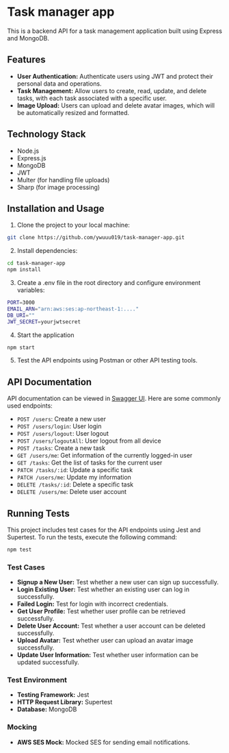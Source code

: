 # Task manager app

This is a backend API for a task management application built using Express and MongoDB.

## Features

- **User Authentication:** Authenticate users using JWT and protect their personal data and operations.
- **Task Management:** Allow users to create, read, update, and delete tasks, with each task associated with a specific user.
- **Image Upload:** Users can upload and delete avatar images, which will be automatically resized and formatted.

## Technology Stack

- Node.js
- Express.js
- MongoDB
- JWT
- Multer (for handling file uploads)
- Sharp (for image processing)

## Installation and Usage

1. Clone the project to your local machine:

```bash
git clone https://github.com/ywuuu019/task-manager-app.git
```

2. Install dependencies:
```bash
cd task-manager-app
npm install
```

3. Create a .env file in the root directory and configure environment variables:
```bash
PORT=3000
EMAIL_ARN="arn:aws:ses:ap-northeast-1:...."
DB_URI=""
JWT_SECRET=yourjwtsecret
```

4. Start the application
```bash
npm start
```

5. Test the API endpoints using Postman or other API testing tools.

## API Documentation
API documentation can be viewed in [Swagger UI](https://link.com). Here are some commonly used endpoints:

- `POST /users`: Create a new user
- `POST /users/login`: User login
- `POST /users/logout`: User logout
- `POST /users/logoutAll`: User logout from all device
- `POST /tasks`: Create a new task
- `GET /users/me`: Get information of the currently logged-in user
- `GET /tasks`: Get the list of tasks for the current user
- `PATCH /tasks/:id`: Update a specific task
- `PATCH /users/me`: Update my information
- `DELETE /tasks/:id`: Delete a specific task
- `DELETE /users/me`: Delete user account

## Running Tests
This project includes test cases for the API endpoints using Jest and Supertest.
To run the tests, execute the following command:

```bash
npm test
```

### Test Cases
- **Signup a New User:** Test whether a new user can sign up successfully.
- **Login Existing User:** Test whether an existing user can log in successfully.
- **Failed Login:** Test for login with incorrect credentials.
- **Get User Profile:** Test whether user profile can be retrieved successfully.
- **Delete User Account:** Test whether a user account can be deleted successfully.
- **Upload Avatar:** Test whether user can upload an avatar image successfully.
- **Update User Information:** Test whether user information can be updated successfully.

### Test Environment
- **Testing Framework:** Jest
- **HTTP Request Library:** Supertest
- **Database:** MongoDB 

### Mocking
- **AWS SES Mock:** Mocked SES for sending email notifications.
